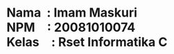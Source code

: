 <h1>
Nama &nbsp;: Imam Maskuri <br>
NPM&emsp;: 20081010074 <br>
Kelas&emsp;: Rset Informatika C <br>
</h1>
